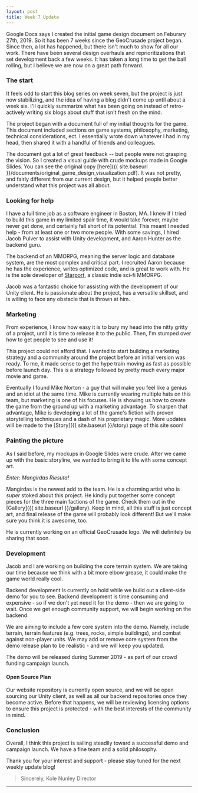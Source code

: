 ```yaml
---
layout: post
title: Week 7 Update
---
```


Google Docs says I created the initial game design document on Feburary 27th, 2019. So it has been 7 weeks since the GeoCrusade project began. Since then, a lot has happened, but there isn't much to show for all our work. There have been several design overhauls and reprioritizations that set development back a few weeks. It has taken a long time to get the ball rolling, but I believe we are now on a great path forward.

### The start

It feels odd to start this blog series on week seven, but the project is just now stabilizing, and the idea of having a blog didn't come up until about a week six. I'll quickly summarize what has been going on instead of retro-actively writing six blogs about stuff that isn't fresh on the mind. 

The project began with a document full of my initial thoughts for the game. This document included sections on game systems, philosophy, marketing, technical considerations, ect. I essentially wrote down whatever I had in my head, then shared it with a handful of friends and colleagues. 

The document got a lot of great feedback -- but people were not grasping the vision. So I created a visual guide with crude mockups made in Google Slides. You can see the original copy [here]({{ site.baseurl }}/documents/original_game_design_visualization.pdf). It was not pretty, and fairly different from our current design, but it helped people better understand what this project was all about.

### Looking for help

I have a full time job as a software engineer in Boston, MA. I knew if I tried to build this game in my limited spair time, it would take forever, maybe never get done, and certainly fall short of its potential. This meant I needed help - from at least one or two more people. With some savings, I hired Jacob Pulver to assist with Unity development, and Aaron Hunter as the backend guru. 

The backend of an MMORPG, meaning the server logic and database system, are the most complex and critical part. I recruited Aaron because he has the experience, writes optimized code, and is great to work with. He is the sole developer of [Starport](http://www.starportgame.com/), a classic indie sci-fi MMORPG. 

Jacob was a fantastic choice for assisting with the development of our Unity client. He is passionate about the project, has a versatile skillset, and is willing to face any obstacle that is thrown at him.

### Marketing

From experience, I know how easy it is to bury my head into the nitty gritty of a project, until it is time to release it to the public. Then, I'm stumped over how to get people to see and use it! 

This project could not afford that. I wanted to start building a marketing strategy and a community around the project before an initial version was ready. To me, it made sense to get the hype train moving as fast as possible before launch day. This is a strategy followed by pretty much every major movie and game. 

Eventually I found Mike Norton - a guy that will make you feel like a genius and an idiot at the same time. Mike is currently wearing multiple hats on this team, but marketing is one of his focuses. He is showing us how to create the game from the ground up with a marketing advantage. To sharpen that advantage, Mike is developing a lot of the game's fiction with proven storytelling techniques and a dash of his proprietary magic. More updates will be made to the [Story]({{ site.baseurl }}/story) page of this site soon!

### Painting the picture

As I said before, my mockups in Google Slides were crude. After we came up with the basic storyline, we wanted to bring it to life with some concept art. 

_Enter: Mangirdas Riesuta!_

Mangirdas is the newest add to the team. He is a charming artist who is _super_ stoked about this project. He kindly put together some concept pieces for the three main factions of the game. Check them out in the [Gallery]({{ site.baseurl }}/gallery). Keep in mind, all this stuff is just concept art, and final release of the game will probably look different! But we'll make sure you think it is awesome, too.

He is currently working on an official GeoCrusade logo. We will definitely be sharing that soon.


### Development

Jacob and I are working on building the core terrain system. We are taking our time because we think with a bit more elbow grease, it could make the game world really cool.

Backend development is currently on hold while we build out a client-side demo for you to see. Backend development is time consuming and expensive - so if we don't yet need it for the demo - then we are going to wait. Once we get enough community support, we will begin working on the backend. 

We are aiming to include a few core system into the demo. Namely, include terrain, terrain features (e.g. trees, rocks, simple buildings), and combat against non-player units. We may add or remove core system from the demo release plan to be realistic - and we will keep you updated. 

The demo will be released during Summer 2019 - as part of our crowd funding campaign launch.

#### Open Source Plan

Our website repository is currently open source, and we will be open sourcing our Unity client, as well as all our backend repositories once they become active. Before that happens, we will be reviewing licensing options to ensure this project is protected - with the best interests of the community in mind. 


### Conclusion 

Overall, I think this project is sailing steadily toward a successful demo and campaign launch. We have a fine team and a solid philosophy. 

Thank you for your interest and support - please stay tuned for the next weekly update blog!



> Sincerely, 
> Kole Nunley
> Director

____